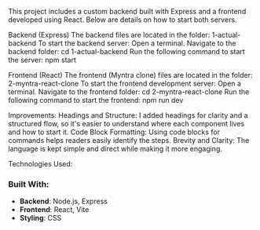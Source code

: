 This project includes a custom backend built with Express and a frontend developed using React. Below are details on how to start both servers.

Backend (Express)
The backend files are located in the folder: 1-actual-backend
To start the backend server:
Open a terminal.
Navigate to the backend folder:
cd 1-actual-backend
Run the following command to start the server:
npm start

Frontend (React)
The frontend (Myntra clone) files are located in the folder: 2-myntra-react-clone
To start the frontend development server:
Open a terminal.
Navigate to the frontend folder:
cd 2-myntra-react-clone
Run the following command to start the frontend:
npm run dev

Improvements:
Headings and Structure: I added headings for clarity and a structured flow, so it's easier to understand where each component lives and how to start it.
Code Block Formatting: Using code blocks for commands helps readers easily identify the steps.
Brevity and Clarity: The language is kept simple and direct while making it more engaging.

Technologies Used:
### Built With:
- **Backend**: Node.js, Express
- **Frontend**: React, Vite
- **Styling**: CSS
